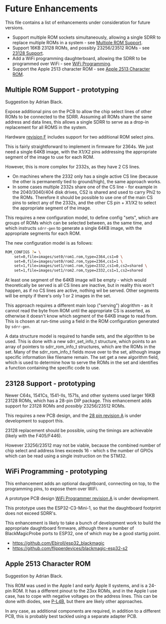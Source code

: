 # Future Enhancements

This file contains a list of enhancements under consideration for future versions.

- Support multiple ROM sockets simultaneously, allowing a single SDRR to replace multiple ROMs in a system - see [Multiple ROM Support](#multiple-rom-support---prototyping).
- Support 16KB 23128 ROMs, and possibly 23256/23512 ROMs - see [23128 Support](#23128-support---prototyping).
- Add a WiFi programming daughterboard, allowing the SDRR to be programmed over WiFi - see [WiFi Programming](#wifi-programming---prototyping).
- Support the Apple 2513 character ROM - see [Apple 2513 Character ROM](#apple-2513-character-rom).

## Multiple ROM Support - prototyping

Suggestion by Adrian Black.

Expose additional pins on the PCB to allow the chip select lines of other ROMs to be connected to the SDRR.  Assuming all ROMs share the same address and data lines, this allows a single SDRR to serve as a drop-in replacement for all ROMS in the system.

Hardware [revision F](/sdrr-pcb/unverified/24-pin-rev-f/README.md) includes support for two additional ROM select pins.

This is fairly straightforward to implement in firmware for 2364s.  We just need a single 64KB image, with the X1/X2 pins addressing the appropriate segment of the image to use for each ROM.

However, this is more complex for 2332s, as they have 2 CS lines.

- On machines where the 2332 only has a single active CS line (because the other is permanently tied to ground/high), the same approach works.
- In some cases multiple 2332s share one of the CS line - for example in the 2040/3040/404 disk drives, CS2 is shared and used to carry Phi2 to the ROMs.  Therefore it should be possible to use one of the main CS pins to select any of the 2332s, and the other CS pin + X1/X2 to select the appropriate segment of the image.

This requires a new configuration model, to define config "sets", which are groups of ROMs which can be selected between, as the same time, and which instructs `sdrr-gen` to generate a single 64KB image, with the appropriate segments for each ROM.

The new configuration model is as follows:

```bash
ROM_CONFIGS ?= \
    set=0,file=images/set0/rom1.rom,type=2364,cs1=0 \
    set=0,file=images/set0/rom2.rom,type=2364,cs1=1 \
    set=1,file=images/set1/rom1.rom,type=2332,cs1=0,cs2=shared \
    set=1,file=images/set1/rom2.rom,type=2332,cs1=1,cs2=shared
```

At least one segment of the 64KB image will be empty - which would theoretically be served is all CS lines are inactive, but in reality this won't happen, as if no CS lines are active, nothing wil be served.  Other segments will be empty if there's only 1 or 2 images in the set.

This approach requires a different main loop ("serving") alogrithm - as it cannot read the byte from ROM until the appropriate CS is asserted, as otherwise it doesn't know which segment of the 64KB image to read from.  This is chosen at run-time using a field in the ROM configuration generated by `sdrr-gen`.

A data structure model is required to handle sets, and the algorithm to be used.  This is done with a new sdrr_set_info_t structure, which points to an array of pointers to sdrr_rom_info_t structures, which are the ROMs in the set.  Many of the sdrr_rom_info_t fields move over to the set, although image specific information like filename remain.  The set get a new algorithm field, which is used to determine how to serve the ROMs in the set and identifies a function containing the specific code to use.

## 23128 Support - prototyping

Newer C64s, 1541Cs, 1541-IIs, 1571s, and other systems used larger 16KB 23128 ROMs, which has a 28-pin DIP package.  This enhancement adds support for 23128 ROMs and _possibly_ 23256/23512 ROMs.

This requires a new PCB design, and the [28 pin revision A](/sdrr-pcb/unverified/28-pin-rev-a/README.md) is under development to support this.

23128 replacement should be possible, using the timings are achievable (likely with the F405/F446).

However 23256/23512 may not be viable, because the combined number of chip select and address lines exceeds 16 - which s the number of GPIOs which can be read using a single instruction on the STM32.

## WiFi Programming - prototyping

This enhancement adds an optional daughtboard, connecting on top, to the programming pins, to expose them over WiFi.

A prototype PCB design [WiFi Programmer revision A](sdrr-pcb/unverified/wifi-prog-rev-a/README.md) is under development.

This prototype uses the ESP32-C3-Mini-1, so that the daughtboard footprint does not exceed SDRR's.

This enhancement is likely to take a bunch of development work to build the appropriate daughtboard firmware, although there a number of BlackMagicProbe ports to ESP32, one of which may be a good startig point.

- https://github.com/Ebiroll/esp32_blackmagic
- https://github.com/flipperdevices/blackmagic-esp32-s2

## Apple 2513 Character ROM

Suggestion by Adrian Black.

This ROM was used in the Apple I and early Apple II systems, and is a 24-pin ROM.  It has a different pinout to the 23xx ROMs, and in the Apple I use case, has to cope with negative voltages on the address lines.  This can be done with diodes, see [P-L4B](https://p-l4b.github.io/2513/), but there are likely other approaches.

In any case, as additional components are required, in addition to a different PCB, this is probably best tackled using a separate adapter PCB.
